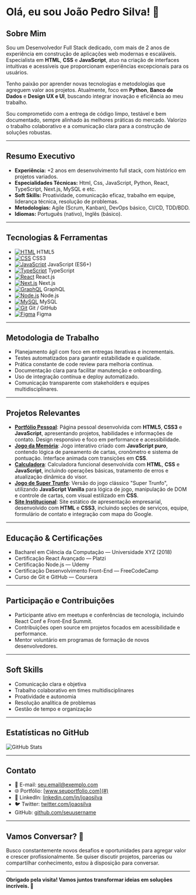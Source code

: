 # Olá, eu sou João Pedro Silva! 👋

## Sobre Mim

Sou um Desenvolvedor Full Stack dedicado, com mais de 2 anos de experiência em construção de aplicações web modernas e escaláveis. Especialista em **HTML**, **CSS** e **JavaScript**, atuo na criação de interfaces intuitivas e acessíveis que proporcionam experiências excepcionais para os usuários.

Tenho paixão por aprender novas tecnologias e metodologias que agreguem valor aos projetos. Atualmente, foco em **Python**, **Banco de Dados** e **Design UX e UI**, buscando integrar inovação e eficiência ao meu trabalho.

Sou comprometido com a entrega de código limpo, testável e bem documentado, sempre alinhado às melhores práticas do mercado. Valorizo o trabalho colaborativo e a comunicação clara para a construção de soluções robustas.

---

## Resumo Executivo

- **Experiência:** +2 anos em desenvolvimento full stack, com histórico em projetos variados.
- **Especialidades Técnicas:** Html, Css, JavaScript, Python, React, TypeScript, Next.js, MySQL e etc.
- **Soft Skills:** Proatividade, comunicação eficaz, trabalho em equipe, liderança técnica, resolução de problemas.
- **Metodologias:** Agile (Scrum, Kanban), DevOps básico, CI/CD, TDD/BDD.
- **Idiomas:** Português (nativo), Inglês (básico).

---

## Tecnologias & Ferramentas

- [![HTML](https://img.shields.io/badge/HTML5-E34F26?style=flat-square&logo=html5&logoColor=white)](https://developer.mozilla.org/en-US/docs/Web/HTML) HTML5  
- [![CSS](https://img.shields.io/badge/CSS3-1572B6?style=flat-square&logo=css3&logoColor=white)](https://developer.mozilla.org/en-US/docs/Web/CSS) CSS3  
- [![JavaScript](https://img.shields.io/badge/JavaScript-F7DF1E?style=flat-square&logo=javascript&logoColor=black)](https://developer.mozilla.org/en-US/docs/Web/JavaScript) JavaScript (ES6+)  
- [![TypeScript](https://img.shields.io/badge/TypeScript-3178C6?style=flat-square&logo=typescript&logoColor=white)](https://www.typescriptlang.org/) TypeScript  
- [![React](https://img.shields.io/badge/React-61DAFB?style=flat-square&logo=react&logoColor=black)](https://reactjs.org/) React.js  
- [![Next.js](https://img.shields.io/badge/Next.js-000000?style=flat-square&logo=next.js&logoColor=white)](https://nextjs.org/) Next.js  
- [![GraphQL](https://img.shields.io/badge/GraphQL-E10098?style=flat-square&logo=graphql&logoColor=white)](https://graphql.org/) GraphQL  
- [![Node.js](https://img.shields.io/badge/Node.js-339933?style=flat-square&logo=node.js&logoColor=white)](https://nodejs.org/) Node.js  
- [![MySQL](https://img.shields.io/badge/MySQL-4479A1?style=flat-square&logo=mysql&logoColor=white)](https://dev.mysql.com/doc/) MySQL  
- [![Git](https://img.shields.io/badge/Git-F05032?style=flat-square&logo=git&logoColor=white)](https://git-scm.com/) Git / GitHub  
- [![Figma](https://img.shields.io/badge/Figma-000000?style=flat-square&logo=figma&logoColor=white)](https://www.figma.com/) Figma  


---

## Metodologia de Trabalho

- Planejamento ágil com foco em entregas iterativas e incrementais.
- Testes automatizados para garantir estabilidade e qualidade.
- Prática constante de code review para melhoria contínua.
- Documentação clara para facilitar manutenção e onboarding.
- Uso de integração contínua e deploy automatizado.
- Comunicação transparente com stakeholders e equipes multidisciplinares.

---

## Projetos Relevantes

- [**Portfólio Pessoal**](#): Página pessoal desenvolvida com **HTML5**, **CSS3** e **JavaScript**, apresentando projetos, habilidades e informações de contato. Design responsivo e foco em performance e acessibilidade.
- [**Jogo da Memória**](#): Jogo interativo criado com **JavaScript puro**, contendo lógica de pareamento de cartas, cronômetro e sistema de pontuação. Interface animada com transições em **CSS**.
- [**Calculadora**](#): Calculadora funcional desenvolvida com **HTML**, **CSS** e **JavaScript**, incluindo operações básicas, tratamento de erros e atualização dinâmica do visor.
- [**Jogo de Super Trunfo**](#): Versão do jogo clássico "Super Trunfo", utilizando **JavaScript Vanilla** para lógica de jogo, manipulação de DOM e controle de cartas, com visual estilizado em **CSS**.
- [**Site Institucional**](#): Site estático de apresentação empresarial, desenvolvido com **HTML** e **CSS3**, incluindo seções de serviços, equipe, formulário de contato e integração com mapa do Google.


---

## Educação & Certificações

- Bacharel em Ciência da Computação — Universidade XYZ (2018)
- Certificação React Avançado — Platzi
- Certificação Node.js — Udemy
- Certificação Desenvolvimento Front-End — FreeCodeCamp
- Curso de Git e GitHub — Coursera

---

## Participação e Contribuições

- Participante ativo em meetups e conferências de tecnologia, incluindo React Conf e Front-End Summit.
- Contribuições open source em projetos focados em acessibilidade e performance.
- Mentor voluntário em programas de formação de novos desenvolvedores.

---

## Soft Skills

- Comunicação clara e objetiva
- Trabalho colaborativo em times multidisciplinares
- Proatividade e autonomia
- Resolução analítica de problemas
- Gestão de tempo e organização

---

## Estatísticas no GitHub

![GitHub Stats](#)

---

## Contato

- 📧 E-mail: [seu.email@exemplo.com](#)
- 🌐 Portfólio: [www.seuportfolio.com](#)
- 💼 LinkedIn: [linkedin.com/in/joaosilva](#)
- 🐦 Twitter: [twitter.com/joaosilva](#)
- GitHub: [github.com/seuusername](#)

---

## Vamos Conversar? 🤝

Busco constantemente novos desafios e oportunidades para agregar valor e crescer profissionalmente. Se quiser discutir projetos, parcerias ou compartilhar conhecimento, estou à disposição para conversar.

---

**Obrigado pela visita! Vamos juntos transformar ideias em soluções incríveis. 🚀**

<!--
**JoaoPedroSilvaDEV2024/JoaoPedroSilvaDEV2024** is a ✨ _special_ ✨ repository because its `README.md` (this file) appears on your GitHub profile.

Here are some ideas to get you started:

- 🔭 I’m currently working on ...
- 🌱 I’m currently learning ...
- 👯 I’m looking to collaborate on ...
- 🤔 I’m looking for help with ...
- 💬 Ask me about ...
- 📫 How to reach me: ...
- 😄 Pronouns: ...
- ⚡ Fun fact: ...
-->
